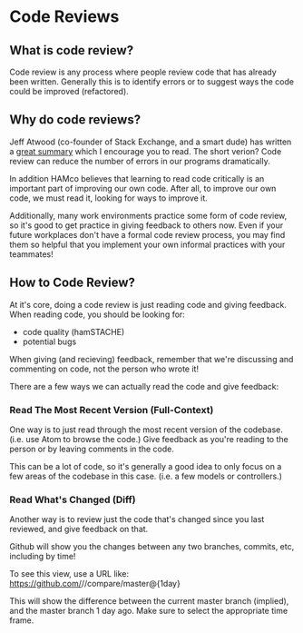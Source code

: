 # Code Reviews

## What is code review?

Code review is any process where people review code that has already been
written. Generally this is to identify errors or to suggest ways the code could
be improved (refactored).

## Why do code reviews?

Jeff Atwood (co-founder of Stack Exchange, and a smart dude) has written a
[great summary](http://blog.codinghorror.com/code-reviews-just-do-it/) which I
encourage you to read. The short verion? Code review can reduce the number of
errors in our programs dramatically.

In addition HAMco believes that learning to read code critically is an important
part of improving our own code. After all, to improve our own code, we must read
it, looking for ways to improve it.

Additionally, many work environments practice some form of code review, so it's
good to get practice in giving feedback to others now. Even if your future
workplaces don't have a formal code review process, you may find them so helpful
that you implement your own informal practices with your teammates!

## How to Code Review?

At it's core, doing a code review is just reading code and giving feedback.
When reading code, you should be looking for:

* code quality (hamSTACHE)
* potential bugs

When giving (and recieving) feedback, remember that we're discussing and
commenting on code, not the person who wrote it!

There are a few ways we can actually read the code and give feedback:

### Read The Most Recent Version (Full-Context)

One way is to just read through the most recent version of the codebase. (i.e.
use Atom to browse the code.) Give feedback as you're reading to the person or
by leaving  comments in the code.

This can be a lot of code, so it's generally a good idea to only focus on a few
areas of the codebase in this case. (i.e. a few models or controllers.)

### Read What's Changed (Diff)

Another way is to review just the code that's changed since you last reviewed,
and give feedback on that.

Github will show you the changes between any two branches, commits, etc,
including by time!

To see this view, use a URL like:
https://github.com/<USER>/<REPO>/compare/master@{1day}

This will show the difference between the current master branch (implied), and the
master branch 1 day ago. Make sure to select the appropriate time frame.
